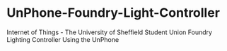 # UnPhone-Foundry-Light-Controller
Internet of Things - The University of Sheffield Student Union Foundry Lighting Controller Using the UnPhone

